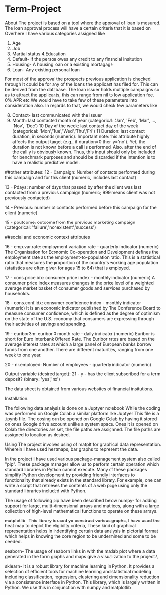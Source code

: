 # Term-Project
About
The project is based on a tool where the approval of loan is mesured. The loan approval process will have a certain criteria that it is based on 
Overhere I have various categories assigned like
1. Age
2. Job
3. Martial status
4.Education
5. Default- If the person owes any credit to any financial insitution
6. Housing- A housing loan or a existing mortagage
7. Loan- Any existing personal loan


For most of the approval the prospects previous application is checked through
It could be for any of the loans the applicant has filed for. This can be derived from the database.
The loan issuer holds multiple campaigns so as to attract the applicants, this can range from nil to low application fee. 0% APR etc
We would have to take few of these parameters into consideration also. 
In regards to that, we would check few parameters like


8. Contact- last communicated with the issuer 
9. Month: last contacted month of year (categorical: 'Jan', 'Feb', 'Mar', ..., 'Nov', 'Dec')
10 Day of the week: last contact day of the week (categorical: 'Mon','Tue','Wed','Thu','Fri')
11 Duration: last contact duration, in seconds (numeric). Important note: this attribute highly affects the output target (e.g., if duration=0 then y='no'). Yet, the duration is not known before a call is performed. Also, after the end of the call y is obviously known. Thus, this input should only be included for benchmark purposes and should be discarded if the intention is to have a realistic predictive model.

##other attributes:
12 - Campaign: Number of contacts performed during this campaign and for this client (numeric, includes last contact)

13 - Pdays: number of days that passed by after the client was last contacted from a previous campaign (numeric; 999 means client was not previously contacted)

14 - Previous: number of contacts performed before this campaign for the client (numeric)

15 - poutcome: outcome from the  previous marketing campaign (categorical: 'failure','nonexistent','success')

##social and economic context attributes

16 - emp.var.rate: employment variation rate - quarterly indicator (numeric)
The Organisation for Economic Co-operation and Development defines the employment rate as the employment-to-population ratio. 
This is a statistical ratio that measures the proportion of the country's working age population (statistics are often given for ages 15 to 64) that is employed.

17 - cons.price.idx: consumer price index - monthly indicator (numeric)
A consumer price index measures changes in the price level of a weighted average market basket of consumer goods and services purchased by households. 

18 - cons.conf.idx: consumer confidence index - monthly indicator (numeric)
It is an economic indicator published by The Conference Board to measure consumer confidence,
which is defined as the degree of optimism on the state of the U.S. economy that consumers are expressing through their activities of savings and spending. 

19 - euribor3m: euribor 3 month rate - daily indicator (numeric)
Euribor is short for Euro Interbank Offered Rate. The Euribor rates are based on the average interest rates at which a large panel of European banks borrow 
funds from one another. There are different maturities, ranging from one week to one year.

20 - nr.employed: Number of employees - quarterly indicator (numeric)

Output variable (desired target):
21 - y - has the client subscribed for a term deposit? (binary: 'yes','no')

The data sheet is obtained from various websites of financial insitutions. 

Installation.

The following data analysis is done on a Juptyer notebook
While the coding was performed on Google Colab a similar platform like Juptyer
This file is a .ipynb file.
The cosing can be opened on Google Colab by having it stored on ones Google drive account unlike a system space.
Ones it is opened on Colab the directories are set, the file paths are assignned.
The file paths are assigned to location as desired.

Using 
The project involves using of matplt for graphical data representation.
Wherein I have used heatmaps, bar graphs to represent the data. 

In the project I have used various package-management system also called "pip". 
These package manager allow us to perform certain operation which standard libraries in Python cannot execute.
Many of these packages simplify Python development by providing friendly interfaces to functionality that already exists in the standard library. 
For example, one can write a script that retrieves the contents of a web page using only the standard libraries included with Python.

The usage of following pip have been described below
numpy- for adding support for large, multi-dimensional arrays and matrices, along with a large collection of high-level mathematical functions to operate on these arrays. 

matplotlib- This library is used yo construct various graphs, I have used the heat map to depict the eligibilty criteria, 
These kind of graphical representation helps in indentifying certain data analysis in pictorial format which helps in knowing the core region to be undermined and some to
be ceeded. 

seaborn- The usage of seaborn links in with the matlab plot where a data generated in the form graphs and maps give a visualization to the project.\

sklearn- It is a robust library for machine learning in Python. It provides a selection of efficient tools for machine learning and statistical modeling including classification, regression, clustering and dimensionality reduction via a consistence interface in Python. This library, which is largely written in Python.
We use this in conjunction with numpy and matplotlib












































